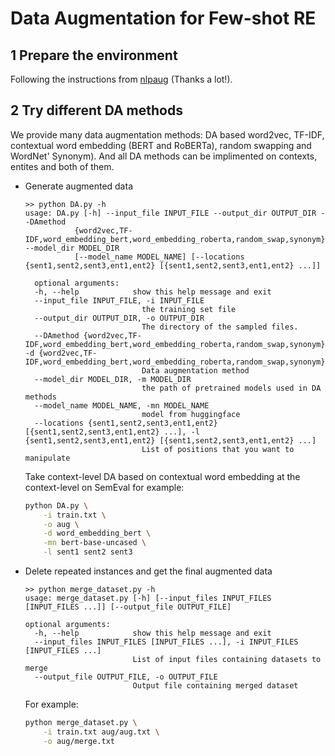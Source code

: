 # Data Augmentation for Few-shot RE
## 1 Prepare the environment

Following the instructions from [nlpaug](https://github.com/makcedward/nlpaug#installation) (Thanks a lot!).



## 2 Try different DA methods
We provide many data augmentation methods: DA based word2vec, TF-IDF, contextual word embedding (BERT and RoBERTa), random swapping and WordNet' Synonym). And all DA methods can be implimented on contexts, entites and both of them. 
- Generate augmented data
    
  ```shell
  >> python DA.py -h
  usage: DA.py [-h] --input_file INPUT_FILE --output_dir OUTPUT_DIR --DAmethod
             {word2vec,TF-IDF,word_embedding_bert,word_embedding_roberta,random_swap,synonym} --model_dir MODEL_DIR
             [--model_name MODEL_NAME] [--locations {sent1,sent2,sent3,ent1,ent2} [{sent1,sent2,sent3,ent1,ent2} ...]]

    optional arguments:
    -h, --help            show this help message and exit
    --input_file INPUT_FILE, -i INPUT_FILE
                            the training set file
    --output_dir OUTPUT_DIR, -o OUTPUT_DIR
                            The directory of the sampled files.
    --DAmethod {word2vec,TF-IDF,word_embedding_bert,word_embedding_roberta,random_swap,synonym}, -d {word2vec,TF-IDF,word_embedding_bert,word_embedding_roberta,random_swap,synonym}
                            Data augmentation method
    --model_dir MODEL_DIR, -m MODEL_DIR
                            the path of pretrained models used in DA methods
    --model_name MODEL_NAME, -mn MODEL_NAME
                            model from huggingface
    --locations {sent1,sent2,sent3,ent1,ent2} [{sent1,sent2,sent3,ent1,ent2} ...], -l {sent1,sent2,sent3,ent1,ent2} [{sent1,sent2,sent3,ent1,ent2} ...]
                            List of positions that you want to manipulate
  ```

  Take context-level DA based on contextual word embedding at the context-level on SemEval for example:

  ```bash
  python DA.py \
      -i train.txt \
      -o aug \
      -d word_embedding_bert \
      -mn bert-base-uncased \
      -l sent1 sent2 sent3
  ```

- Delete repeated instances and get the final augmented data

  ```shell
  >> python merge_dataset.py -h
  usage: merge_dataset.py [-h] [--input_files INPUT_FILES [INPUT_FILES ...]] [--output_file OUTPUT_FILE]

  optional arguments:
    -h, --help            show this help message and exit
    --input_files INPUT_FILES [INPUT_FILES ...], -i INPUT_FILES [INPUT_FILES ...]
                          List of input files containing datasets to merge
    --output_file OUTPUT_FILE, -o OUTPUT_FILE
                          Output file containing merged dataset
  ```

  For example:

  ```bash
  python merge_dataset.py \
      -i train.txt aug/aug.txt \
      -o aug/merge.txt
